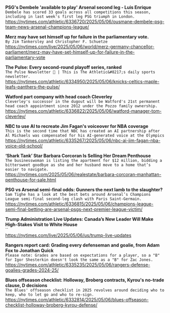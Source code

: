 **PSG's Dembele 'available to play' Arsenal second leg - Luis Enrique**\
`Dembele has scored 33 goals across all competitions this season, including in last week's first leg PSG triumph in London.`\
https://nytimes.com/athletic/6336720/2025/05/06/ousmane-dembele-psg-team-news-arsenal-champions-league/

**Merz may have set himself up for failure in the parliamentary vote.**\
`By Jim Tankersley and Christopher F. Schuetze`\
https://nytimes.com/live/2025/05/06/world/merz-germany-chancellor-parliament/merz-may-have-set-himself-up-for-failure-in-the-parliamentary-vote

**The Pulse: Every second-round playoff series, ranked**\
`The Pulse Newsletter 📣 | This is The Athletic&#8217;s daily sports newsletter.`\
https://nytimes.com/athletic/6334950/2025/05/06/knicks-celtics-maple-leafs-panthers-the-pulse/

**Watford part company with head coach Cleverley**\
`Cleverley's successor in the dugout will be Watford's 21st permanent head coach appointment since 2012 under the Pozzo family ownership.`\
https://nytimes.com/athletic/6336822/2025/05/06/watford-manager-tom-cleverley/

**NBC to use AI to recreate Jim Fagan's voiceover for NBA coverage**\
`This is the second time that NBC has created an AI partnership after Al Michaels was compensated for his AI-generated voice at the Olympics`\
https://nytimes.com/athletic/6335267/2025/05/06/nbc-ai-jim-fagan-nba-voice-old-school/

**‘Shark Tank’ Star Barbara Corcoran Is Selling Her Dream Penthouse**\
`The businesswoman is listing the apartment for $12 million, bidding a bittersweet goodbye as she and her husband move to a home that’s easier to navigate.`\
https://nytimes.com/2025/05/06/realestate/barbara-corcoran-manhattan-penthouse-for-sale.html

**PSG vs Arsenal semi-final odds: Gunners the next lamb to the slaughter?**\
`Sam Tighe has a look at the best bets around Arsenal’s Champions League semi-final second-leg clash with Paris Saint-Germain. `\
https://nytimes.com/athletic/6336815/2025/05/06/champions-league-semi-final-betting-are-arsenal-psgs-next-premier-league-victim/

**Trump Administration Live Updates: Canada’s New Leader Will Make High-Stakes Visit to White House**\
``\
https://nytimes.com/live/2025/05/06/us/trump-live-updates

**Rangers report card: Grading every defenseman and goalie, from Adam Fox to Jonathan Quick**\
`Please note: Grades are based on expectations for a player, so a "B" for Igor Shesterkin doesn't look the same as a "B" for Zac Jones.`\
https://nytimes.com/athletic/6335235/2025/05/06/rangers-defense-goalies-grades-2024-25/

**Blues offseason checklist: Holloway, Broberg contracts, Kyrou's no-trade clause, D decisions**\
`The Blues' offseason checklist in 2025 revolves around deciding who to keep, who to let go and who to re-sign.`\
https://nytimes.com/athletic/6332814/2025/05/06/blues-offseason-checklist-holloway-broberg-kyrou-defense/

